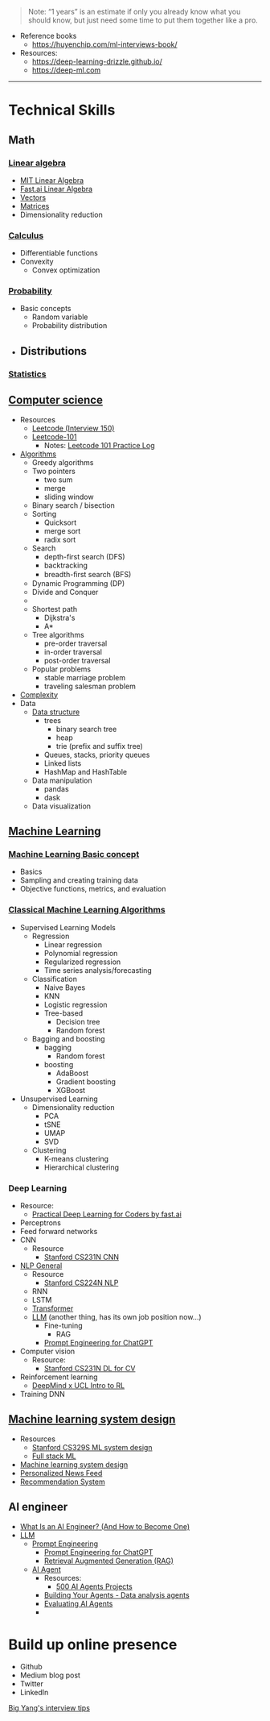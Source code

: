 > Note: “1 years” is an estimate if only you already know what you should know, but just need some time to put them together like a pro.

- Reference books
	- https://huyenchip.com/ml-interviews-book/
- Resources:
	- https://deep-learning-drizzle.github.io/
	- https://deep-ml.com

---
# Technical Skills
## Math
### [Linear algebra](Math/Linear%20Algebra/Linear%20algebra.md)
- [MIT Linear Algebra](https://ocw.mit.edu/courses/18-06-linear-algebra-spring-2010/video_galleries/video-lectures/)
- [Fast.ai Linear Algebra](https://github.com/fastai/numerical-linear-algebra)
- [Vectors](Math/Linear%20Algebra/Vectors.md)
- [Matrices](Math/Linear%20Algebra/Matrices.md)
- Dimensionality reduction
### [Calculus](Math/Calculus/Calculus.md)
- Differentiable functions
- Convexity
	- Convex optimization
### [Probability](Math/Probability.md)
- Basic concepts
	- Random variable
	- Probability distribution
- Distributions
	- 
### [Statistics](Math/Stats/Statistics.md)
## [Computer science](Computer%20Science/Computer%20science.md)
- Resources
	- [Leetcode (Interview 150)](https://leetcode.com/studyplan/top-interview-150/)
	- [Leetcode-101](https://noworneverev.github.io/leetcode_101/)
		- Notes: [Leetcode 101 Practice Log](Leetcode%20101%20Practice%20Log.md)
- [Algorithms](#broken-link)
	- Greedy algorithms
	- Two pointers
		- two sum
		- merge
		- sliding window
	- Binary search / bisection
	- Sorting
		- Quicksort
		- merge sort
		- radix sort
	- Search
		- depth-first search (DFS)
		- backtracking
		- breadth-ﬁrst search (BFS)
	- Dynamic Programming (DP)
	- Divide and Conquer
	- 
	- Shortest path
		- Dijkstra's
		- A*
	- Tree algorithms
		- pre-order traversal
		- in-order traversal
		- post-order traversal
	- Popular problems
		- stable marriage problem
		- traveling salesman problem
- [Complexity](Computer%20Science/Complexity.md)
- Data
	- [Data structure](Data%20structure.md)
		- trees
			- binary search tree
			- heap
			- trie (prefix and suffix tree)
		- Queues, stacks, priority queues
		- Linked lists
		- HashMap and HashTable
	- Data manipulation
		- pandas
		- dask
	- Data visualization
## [Machine Learning](Machine%20Learning/Machine%20Learning.md)
### [Machine Learning Basic concept](#broken-link)
- Basics
- Sampling and creating training data
- Objective functions, metrics, and evaluation
### [Classical Machine Learning Algorithms](Machine%20Learning/Traditional%20Algorithm/Classical%20Machine%20Learning%20Algorithms.md)
- Supervised Learning Models
	- Regression
		- Linear regression
		- Polynomial regression
		- Regularized regression
		- Time series analysis/forecasting
	- Classification 
		- Naive Bayes
		- KNN
		- Logistic regression
		- Tree-based
			- Decision tree
			- Random forest
	- Bagging and boosting
		- bagging
			- Random forest
		- boosting
			- AdaBoost
			- Gradient boosting
			- XGBoost
- Unsupervised Learning
	- Dimensionality reduction
		- PCA
		- tSNE
		- UMAP
		- SVD
	- Clustering
		- K-means clustering
		- Hierarchical clustering
### Deep Learning
- Resource: 
	- [Practical Deep Learning for Coders by fast.ai](https://course.fast.ai/)
- Perceptrons
- Feed forward networks
- CNN
	- Resource
		- [Stanford CS231N CNN](https://www.youtube.com/playlist?list=PLzUTmXVwsnXod6WNdg57Yc3zFx_f-RYsq)
- [NLP General](Machine%20Learning/Deep%20Learning/NLP/NLP%20General.md)
	- Resource
		- [Stanford CS224N NLP](https://www.youtube.com/playlist?list=PLU40WL8Ol94IJzQtileLTqGZuXtGlLMP_)
	- RNN
	- LSTM
	- [Transformer](Machine%20Learning/Deep%20Learning/NLP/Transformer.md)
	- [LLM](Human-Computer%20Interaction/AI%20and%20AGI/LLM/LLM.md) (another thing, has its own job position now...)
		- Fine-tuning
			- RAG
		- [Prompt Engineering for ChatGPT](Human-Computer%20Interaction/AI%20and%20AGI/LLM/Prompt%20Engineering%20for%20ChatGPT.md)
- Computer vision
	- Resource: 
		- [Stanford CS231N DL for CV](https://cs231n.github.io/)
- Reinforcement learning
	- [DeepMind x UCL Intro to RL](https://www.youtube.com/playlist?list=PLqYmG7hTraZDM-OYHWgPebj2MfCFzFObQ)
- Training DNN

## [Machine learning system design](Machine%20Learning/ML%20System/Machine%20learning%20system%20design.md)
- Resources
	- [Stanford CS329S ML system design](https://stanford-cs329s.github.io/)
	- [Full stack ML](https://fall2019.fullstackdeeplearning.com/)
- [Machine learning system design](Machine%20Learning/ML%20System/Machine%20learning%20system%20design.md)
- [Personalized News Feed](Machine%20Learning/ML%20System/Personalized%20News%20Feed.md)
- [Recommendation System](Machine%20Learning/ML%20System/Recommendation%20System.md)
## AI engineer
- [What Is an AI Engineer? (And How to Become One)](https://www.coursera.org/articles/ai-engineer)
- [LLM](Human-Computer%20Interaction/AI%20and%20AGI/LLM/LLM.md)
	- [Prompt Engineering](#broken-link)
		- [Prompt Engineering for ChatGPT](Human-Computer%20Interaction/AI%20and%20AGI/LLM/Prompt%20Engineering%20for%20ChatGPT.md)
		- [Retrieval Augmented Generation (RAG)](#broken-link)
	- [AI Agent](#broken-link)
		- Resources: 
			- [500 AI Agents Projects](https://github.com/ashishpatel26/500-AI-Agents-Projects)
		- [Building Your Agents - Data analysis agents](#broken-link)
		- [Evaluating AI Agents](#broken-link)
		- 

# Build up online presence
- Github
- Medium blog post
- Twitter
- LinkedIn

[Big Yang's interview tips](#broken-link)

